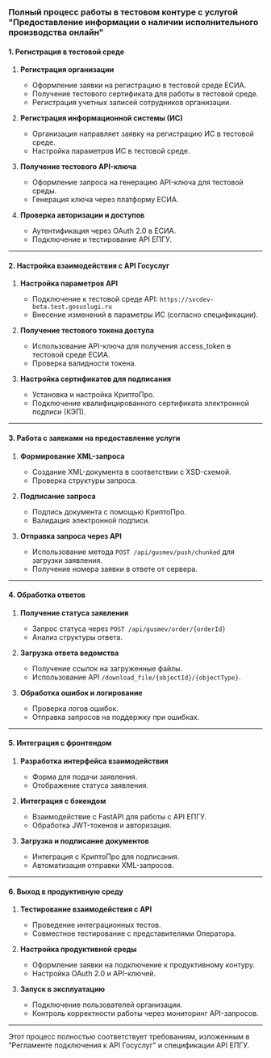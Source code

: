 ### Полный процесс работы в тестовом контуре с услугой "Предоставление информации о наличии исполнительного производства онлайн"

#### 1. **Регистрация в тестовой среде**

1.  **Регистрация организации**

    - Оформление заявки на регистрацию в тестовой среде ЕСИА.
    - Получение тестового сертификата для работы в тестовой среде.
    - Регистрация учетных записей сотрудников организации.

2.  **Регистрация информационной системы (ИС)**

    - Организация направляет заявку на регистрацию ИС в тестовой среде.
    - Настройка параметров ИС в тестовой среде.

3.  **Получение тестового API-ключа**

    - Оформление запроса на генерацию API-ключа для тестовой среды.
    - Генерация ключа через платформу ЕСИА.

4.  **Проверка авторизации и доступов**
    - Аутентификация через OAuth 2.0 в ЕСИА.
    - Подключение и тестирование API ЕПГУ.

---

#### 2. **Настройка взаимодействия с API Госуслуг**

1.  **Настройка параметров API**

    - Подключение к тестовой среде API: `https://svcdev-beta.test.gosuslugi.ru`
    - Внесение изменений в параметры ИС (согласно спецификации).

2.  **Получение тестового токена доступа**

    - Использование API-ключа для получения access_token в тестовой среде ЕСИА.
    - Проверка валидности токена.

3.  **Настройка сертификатов для подписания**
    - Установка и настройка КриптоПро.
    - Подключение квалифицированного сертификата электронной подписи (КЭП).

---

#### 3. **Работа с заявками на предоставление услуги**

1.  **Формирование XML-запроса**

    - Создание XML-документа в соответствии с XSD-схемой.
    - Проверка структуры запроса.

2.  **Подписание запроса**

    - Подпись документа с помощью КриптоПро.
    - Валидация электронной подписи.

3.  **Отправка запроса через API**
    - Использование метода `POST /api/gusmev/push/chunked` для загрузки заявления.
    - Получение номера заявки в ответе от сервера.

---

#### 4. **Обработка ответов**

1.  **Получение статуса заявления**

    - Запрос статуса через `POST /api/gusmev/order/{orderId}`
    - Анализ структуры ответа.

2.  **Загрузка ответа ведомства**

    - Получение ссылок на загруженные файлы.
    - Использование API `/download_file/{objectId}/{objectType}`.

3.  **Обработка ошибок и логирование**
    - Проверка логов ошибок.
    - Отправка запросов на поддержку при ошибках.

---

#### 5. **Интеграция с фронтендом**

1.  **Разработка интерфейса взаимодействия**

    - Форма для подачи заявления.
    - Отображение статуса заявления.

2.  **Интеграция с бэкендом**

    - Взаимодействие с FastAPI для работы с API ЕПГУ.
    - Обработка JWT-токенов и авторизация.

3.  **Загрузка и подписание документов**
    - Интеграция с КриптоПро для подписания.
    - Автоматизация отправки XML-запросов.

---

#### 6. **Выход в продуктивную среду**

1.  **Тестирование взаимодействия с API**

    - Проведение интеграционных тестов.
    - Совместное тестирование с представителями Оператора.

2.  **Настройка продуктивной среды**

    - Оформление заявки на подключение к продуктивному контуру.
    - Настройка OAuth 2.0 и API-ключей.

3.  **Запуск в эксплуатацию**
    - Подключение пользователей организации.
    - Контроль корректности работы через мониторинг API-запросов.

---

Этот процесс полностью соответствует требованиям, изложенным в "Регламенте подключения к API Госуслуг" и спецификации API ЕПГУ.
